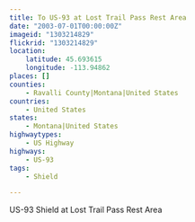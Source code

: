 ```yaml
---
title: To US-93 at Lost Trail Pass Rest Area
date: "2003-07-01T00:00:00Z"
imageid: "1303214829"
flickrid: "1303214829"
location:
    latitude: 45.693615
    longitude: -113.94862
places: []
counties:
    - Ravalli County|Montana|United States
countries:
    - United States
states:
    - Montana|United States
highwaytypes:
    - US Highway
highways:
    - US-93
tags:
    - Shield

---
```

US-93 Shield at Lost Trail Pass Rest Area